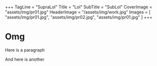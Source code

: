 +++
TagLine = "SupraLol"
Title = "Lol"
SubTitle = "SubLol"
CoverImage = "assets/img/pr01.jpg"
HeaderImage = "/assets/img/work.jpg"
Images = [
  "assets/img/pr01.jpg",
  "assets/img/pr02.jpg",
  "assets/img/pr01.jpg"
]
+++

# Omg

Here is a paragraph

And here is another